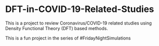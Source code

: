 # DFT-in-COVID-19-Related-Studies
This is a project to review Coronavirus/COVID-19 related studies using Density Functional Theory (DFT) based methods.

This is a fun project in the series of #FridayNightSimulations


